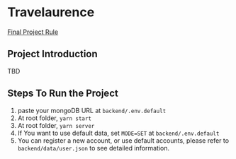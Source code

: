 # Travelaurence

[Final Project Rule](https://hackmd.io/rCXgFDVgTHyoecmLMcr5BA)

## Project Introduction

TBD

## Steps To Run the Project

1. paste your mongoDB URL at `backend/.env.default`
2. At root folder, `yarn start`
3. At root folder, `yarn server`
4. If You want to use default data, set `MODE=SET` at `backend/.env.default`
5. You can register a new account, or use default accounts, please refer to `backend/data/user.json` to see detailed information.
